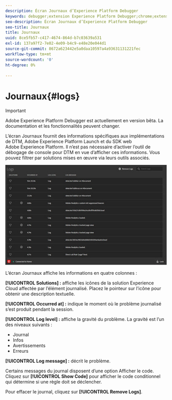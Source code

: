 ```yaml
---
description: Écran Journaux d’Experience Platform Debugger
keywords: debugger;extension Experience Platform Debugger;chrome;extension;journaux
seo-description: Écran Journaux d’Experience Platform Debugger
seo-title: Journaux
title: Journaux
uuid: 8ce5fb57-c417-4674-864d-b7c03639a531
exl-id: 137a97f2-7e02-4e09-b4c9-e48e20e044d1
source-git-commit: 8672a623442e5a0daa10597a4a93631131221fec
workflow-type: tm+mt
source-wordcount: '0'
ht-degree: 0%

---
```


# Journaux{#logs}

>[!IMPORTANT]
>
>Adobe Experience Platform Debugger est actuellement en version bêta. La documentation et les fonctionnalités peuvent changer.

L’écran Journaux fournit des informations spécifiques aux implémentations de DTM, Adobe Experience Platform Launch et du SDK web Adobe Experience Platform. Il n’est pas nécessaire d’activer l’outil de débogage de console pour DTM en vue d’afficher ces informations. Vous pouvez filtrer par solutions mises en œuvre via leurs outils associés.

![](assets/logs.jpg)

L’écran Journaux affiche les informations en quatre colonnes :

**[!UICONTROL Solutions] :** affiche les icônes de la solution Experience Cloud affectée par l’élément journalisé. Placez le pointeur sur l’icône pour obtenir une description textuelle.

**[!UICONTROL Occurred at] :** indique le moment où le problème journalisé s’est produit pendant la session.

**[!UICONTROL Log level] :** affiche la gravité du problème. La gravité est l’un des niveaux suivants :

* Journal
* Infos
* Avertissements
* Erreurs

**[!UICONTROL Log message] :** décrit le problème.

Certains messages du journal disposent d’une option Afficher le code. Cliquez sur **[!UICONTROL Show Code]** pour afficher le code conditionnel qui détermine si une règle doit se déclencher.

Pour effacer le journal, cliquez sur **[!UICONTROL Remove Logs]**.
